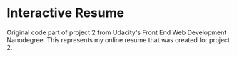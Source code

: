 # Interactive Resume
Original code part of project 2 from Udacity's Front End Web Development Nanodegree. This represents my online resume that was created for project 2.

<!--Resume hosted on github at [wilsmi.github.io/resume](http://wilsmi.github.io/resume/)-->